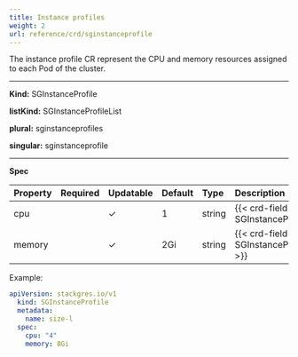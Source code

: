 ```yaml
---
title: Instance profiles
weight: 2
url: reference/crd/sginstanceprofile
---
```


The instance profile CR represent the CPU and memory resources assigned to each Pod of the cluster.

___
**Kind:** SGInstanceProfile

**listKind:** SGInstanceProfileList

**plural:** sginstanceprofiles

**singular:** sginstanceprofile
___

**Spec**

| Property | Required | Updatable | Default | Type   | Description |
|:---------|----------|-----------|:--------|:-------|:------------|
| cpu      |          | ✓         | 1       | string | {{< crd-field-description SGInstanceProfile.spec.cpu >}} |
| memory   |          | ✓         | 2Gi     | string | {{< crd-field-description SGInstanceProfile.spec.memory >}} |

Example:

```yaml
apiVersion: stackgres.io/v1
  kind: SGInstanceProfile
  metadata:
    name: size-l
  spec:
    cpu: "4"
    memory: 8Gi
```
